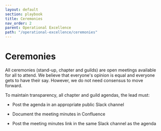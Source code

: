 ```yaml
---
layout: default
section: playbook
title: Ceremonies
nav_order: 2
parent: Operational Excellence
path: "/operational-excellence/ceremonies"
---
```


# Ceremonies

All ceremonies (stand-up, chapter and guilds) are open meetings
available for all to attend. We believe that everyone's opinion is equal
and everyone gets to have their say. However, we do not need consensus
to move forward.

To maintain transparency, all chapter and guild agendas, the lead must:

- Post the agenda in an appropriate public Slack channel

- Document the meeting minutes in Confluence

- Post the meeting minutes link in the same Slack channel as the
  agenda
